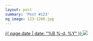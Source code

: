 ```yaml
---
layout: post
summary: 'Post #123'
og_image: 123-1280.jpg
---
```


<p>
 <time>
  <a href="/123">
   {{ page.date | date: "%B %-d, %Y" }}
  </a>
 </time>
 <a href="/123">
  <img sizes="(min-width: 700px) 50vw, calc(100vw - 2rem)" src="{{ site.assets_url }}/123-640.jpg" srcset="{{ site.assets_url }}/123-1280.jpg 1280w, {{ site.assets_url }}/123-960.jpg 960w, {{ site.assets_url }}/123-640.jpg 640w, {{ site.assets_url }}/123-320.jpg 320w"/>
 </a>
</p>
